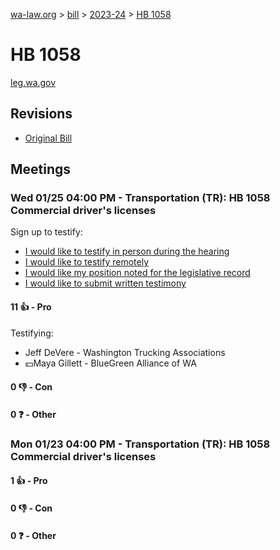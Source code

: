 [wa-law.org](/) > [bill](/bill/) > [2023-24](/bill/2023-24/) > [HB 1058](/bill/2023-24/hb/1058/)

# HB 1058
[leg.wa.gov](https://app.leg.wa.gov/billsummary?BillNumber=1058&Year=2023&Initiative=false)

## Revisions
* [Original Bill](1/)

## Meetings
### Wed 01/25 04:00 PM - Transportation (TR): HB 1058 Commercial driver's licenses
Sign up to testify:
* [I would like to testify in person during the hearing](https://app.leg.wa.gov/csi/Testifier/Add?chamber=House&mId=30477&aId=149965&caId=20742&tId=1)
* [I would like to testify remotely](https://app.leg.wa.gov/csi/Testifier/Add?chamber=House&mId=30477&aId=149965&caId=20742&tId=2)
* [I would like my position noted for the legislative record](https://app.leg.wa.gov/csi/Testifier/Add?chamber=House&mId=30477&aId=149965&caId=20742&tId=3)
* [I would like to submit written testimony](https://app.leg.wa.gov/csi/Testifier/Add?chamber=House&mId=30477&aId=149965&caId=20742&tId=4)

#### 11 👍 - Pro
Testifying:
* Jeff DeVere - Washington Trucking Associations
* 💵Maya Gillett - BlueGreen Alliance of WA

#### 0 👎 - Con

#### 0 ❓ - Other

### Mon 01/23 04:00 PM - Transportation (TR): HB 1058 Commercial driver's licenses
#### 1 👍 - Pro

#### 0 👎 - Con

#### 0 ❓ - Other
